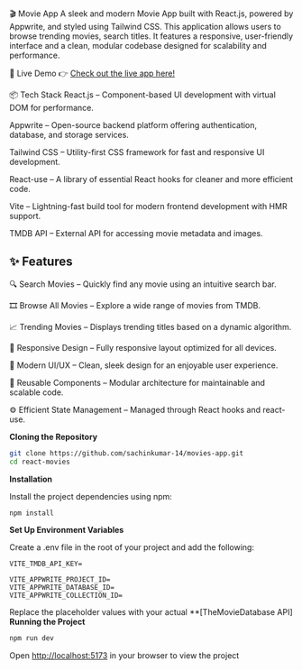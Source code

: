 🎬 Movie App
A sleek and modern Movie App built with React.js, powered by Appwrite, and styled using Tailwind CSS. This application allows users to browse trending movies, search titles. It features a responsive, user-friendly interface and a clean, modular codebase designed for scalability and performance.

🚀 Live Demo
👉 [Check out the live app here!](https://moviesverse-sachin.netlify.app/)


📦 Tech Stack 
React.js – Component-based UI development with virtual DOM for performance.

Appwrite – Open-source backend platform offering authentication, database, and storage services.

Tailwind CSS – Utility-first CSS framework for fast and responsive UI development.

React-use – A library of essential React hooks for cleaner and more efficient code.

Vite – Lightning-fast build tool for modern frontend development with HMR support.

TMDB API – External API for accessing movie metadata and images.

## <a name="features">✨ Features</a>
🔍 Search Movies – Quickly find any movie using an intuitive search bar.

🎞️ Browse All Movies – Explore a wide range of movies from TMDB.

📈 Trending Movies – Displays trending titles based on a dynamic algorithm.

📱 Responsive Design – Fully responsive layout optimized for all devices.

🎨 Modern UI/UX – Clean, sleek design for an enjoyable user experience.

🧱 Reusable Components – Modular architecture for maintainable and scalable code.

⚙️ Efficient State Management – Managed through React hooks and react-use.

**Cloning the Repository**

```bash
git clone https://github.com/sachinkumar-14/movies-app.git
cd react-movies

```

**Installation**

Install the project dependencies using npm:

```bash
npm install
```

**Set Up Environment Variables**

Create a .env file in the root of your project and add the following:

```env
VITE_TMDB_API_KEY=

VITE_APPWRITE_PROJECT_ID=
VITE_APPWRITE_DATABASE_ID=
VITE_APPWRITE_COLLECTION_ID=
```

Replace the placeholder values with your actual **[TheMovieDatabase API]
**Running the Project**

```bash
npm run dev
```

Open [http://localhost:5173](http://localhost:5173) in your browser to view the project
